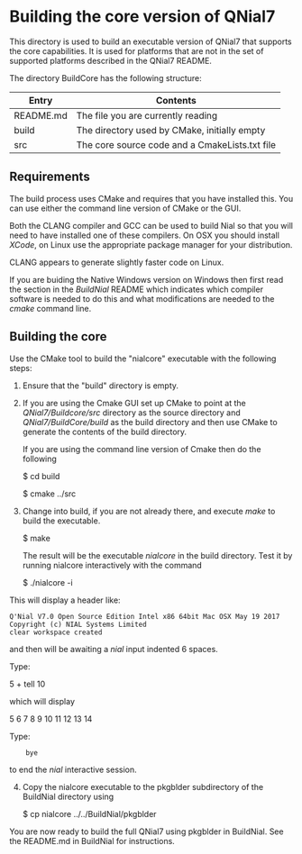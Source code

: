 # Building the core version of QNial7 

This directory is used to build an executable version of QNial7 that supports the core capabilities.
It is used for platforms that are not in the set of supported platforms described in the QNial7 README.

The directory BuildCore has the following structure:

Entry          | Contents                                   
-------------- | ---------------------------------------- 
README.md      | The file you are currently reading 
build          | The directory used by CMake, initially empty
src            | The core source code and a CmakeLists.txt file

## Requirements

The build process uses CMake and requires that you have installed this. You
can use either the command line version of CMake or the GUI.

Both the CLANG compiler and GCC can be used to build Nial so that you will 
need to have installed one of these compilers. On OSX you should install
*XCode*, on Linux use the appropriate package manager for your distribution.

CLANG appears to generate slightly faster code on Linux.

If you are buiding the Native Windows version on Windows then first read
the section in the *BuildNial* README which indicates which compiler
software is needed to do this and what modifications are needed to the
*cmake* command line.

## Building the core

Use the CMake tool to build  the "nialcore" executable with the following
steps:

1. Ensure that the "build" directory is empty.

2. If you are using the Cmake GUI set up CMake to point at the
   *QNial7/Buildcore/src*  directory as the source directory and  
   *QNial7/BuildCore/build* as the build directory and then use CMake to
   generate the contents of the build directory. 

   If you are using the command line version of Cmake then do the following

   $ cd build

   $ cmake ../src   

3. Change into build, if you are not already there, and execute *make* to build the executable.

   $ make

   The result will be the executable *nialcore* in the build directory.
   Test it by running nialcore interactively with the command

   $ ./nialcore -i   

This will display a header like:

   ```
   Q'Nial V7.0 Open Source Edition Intel x86 64bit Mac OSX May 19 2017
   Copyright (c) NIAL Systems Limited
   clear workspace created
   ```

   and then will be awaiting a *nial* input indented 6 spaces. 

   Type:        

   5 + tell 10   

   which will display

   5 6 7 8 9 10 11 12 13 14   

   Type:   

        bye   

   to end the *nial* interactive session.

4. Copy the nialcore executable to the pkgblder subdirectory of the BuildNial directory using

   $ cp nialcore ../../BuildNial/pkgblder

You are now ready to build the full QNial7 using pkgblder in BuildNial. See the README.md in BuildNial for instructions.
